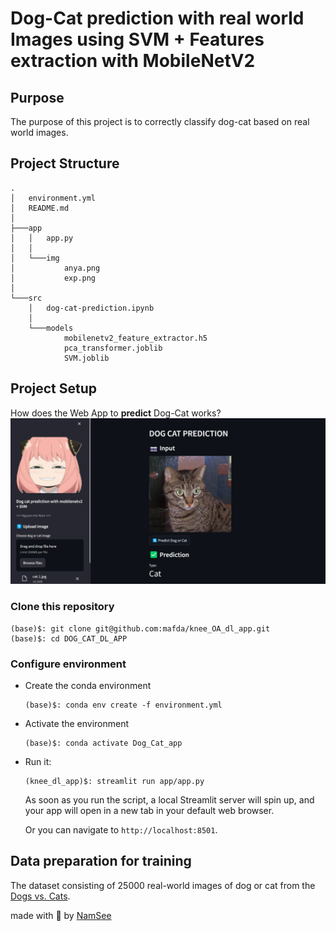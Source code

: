 # Dog-Cat prediction with real world Images using SVM + Features extraction with MobileNetV2

## Purpose

The purpose of this project is to correctly classify dog-cat based on real world images.

## Project Structure

```shell
.
│   environment.yml
│   README.md
│   
├───app
│   │   app.py
│   │
│   └───img
│           anya.png
│           exp.png
│
└───src
    │   dog-cat-prediction.ipynb
    │
    └───models
            mobilenetv2_feature_extractor.h5
            pca_transformer.joblib
            SVM.joblib
```

## Project Setup

How does the Web App to **predict** Dog-Cat works?
![Main Page](app/img/exp.png)

### Clone this repository

```shell
(base)$: git clone git@github.com:mafda/knee_OA_dl_app.git
(base)$: cd DOG_CAT_DL_APP
```

### Configure environment

- Create the conda environment

    ```shell
    (base)$: conda env create -f environment.yml
    ```

- Activate the environment

    ```shell
    (base)$: conda activate Dog_Cat_app
    ```
- Run it:

    ```shell
    (knee_dl_app)$: streamlit run app/app.py
    ```

    As soon as you run the script, a local Streamlit server will spin up, and
    your app will open in a new tab in your default web browser.

    Or you can navigate to `http://localhost:8501`.


## Data preparation for training

The dataset consisting of 25000 real-world images of dog or cat
from the [Dogs vs. Cats](https://www.kaggle.com/competitions/dogs-vs-cats/data).

made with 💙 by [NamSee](https://github.com/NamSee04)